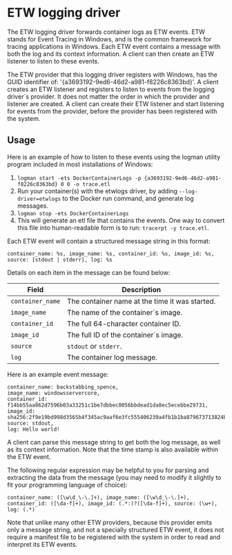 <!--[metadata]>
+++
title = "ETW logging driver"
description = "Describes how to use the etwlogs logging driver."
keywords = ["ETW, docker, logging, driver"]
[menu.main]
parent = "smn_logging" 
weight=2
+++
<![end-metadata]-->


# ETW logging driver

The ETW logging driver forwards container logs as ETW events. 
ETW stands for Event Tracing in Windows, and is the common framework
for tracing applications in Windows. Each ETW event contains a message
with both the log and its context information. A client can then create
an ETW listener to listen to these events. 

The ETW provider that this logging driver registers with Windows, has the 
GUID identifier of: '{a3693192-9ed6-46d2-a981-f8226c8363bd}'. A client creates an 
ETW listener and registers to listen to events from the logging driver`s provider. 
It does not matter the order in which the provider and listener are created. 
A client can create their ETW listener and start listening for events from the provider, 
before the provider has been registered with the system. 

## Usage

Here is an example of how to listen to these events using the logman utility program 
included in most installations of Windows:

   1. `logman start -ets DockerContainerLogs -p {a3693192-9ed6-46d2-a981-f8226c8363bd} 0 0 -o trace.etl`
   2. Run your container(s) with the etwlogs driver, by adding `--log-driver=etwlogs` 
   to the Docker run command, and generate log messages.
   3. `logman stop -ets DockerContainerLogs`
   4. This will generate an etl file that contains the events. One way to convert this file into 
   human-readable form is to run: `tracerpt -y trace.etl`. 
   
Each ETW event will contain a structured message string in this format:

    container_name: %s, image_name: %s, container_id: %s, image_id: %s, source: [stdout | stderr], log: %s

Details on each item in the message can be found below:

| Field                | Description                                     |
-----------------------|-------------------------------------------------|
| `container_name`     | The container name at the time it was started.  |
| `image_name`         | The name of the container`s image.              |
| `container_id`       | The full 64-character container ID.             |
| `image_id`           | The full ID of the container`s image.           |
| `source`             | `stdout` or `stderr`.                           |
| `log`                | The container log message.                      |

Here is an example event message:

    container_name: backstabbing_spence, 
    image_name: windowsservercore, 
    container_id: f14bb55aa862d7596b03a33251c1be7dbbec8056bbdead1da8ec5ecebbe29731, 
    image_id: sha256:2f9e19bd998d3565b4f345ac9aaf6e3fc555406239a4fb1b1ba879673713824b, 
    source: stdout, 
    log: Hello world!

A client can parse this message string to get both the log message, as well as its 
context information. Note that the time stamp is also available within the ETW event. 

The following regular expression may be helpful to you for parsing and extracting the data 
from the message (you may need to modify it slightly to fit your programming 
language of choice):

    container_name: ([\w\d_\-\.]+), image_name: ([\w\d_\-\.]+), container_id: ([\da-f]+), image_id: (.*:)?([\da-f]+), source: (\w+), log: (.*)

Note that unlike many other ETW providers, because this provider emits only a message string, 
and not a specially structured ETW event, it does not require a manifest file to be registered
with the system in order to read and interpret its ETW events. 


